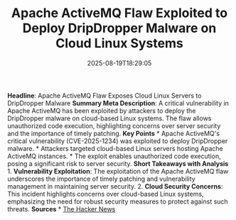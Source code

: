 ﻿---
title: "Apache ActiveMQ Flaw Exploited to Deploy DripDropper Malware on Cloud Linux Systems"
date: "2025-08-19T18:29:05"
category: "Markets"
summary: ""
slug: "apache activemq flaw exploited to deploy dripdropper malware"
source_urls:
  - "https://thehackernews.com/2025/08/apache-activemq-flaw-exploited-to.html"
seo:
  title: "Apache ActiveMQ Flaw Exploited to Deploy DripDropper Malware on Cloud Linux Systems | Hash n Hedge"
  description: ""
  keywords: ["news", "markets", "brief"]
---
**Headline**: Apache ActiveMQ Flaw Exposes Cloud Linux Servers to DripDropper Malware  **Summary Meta Description**: A critical vulnerability in Apache ActiveMQ has been exploited by attackers to deploy the DripDropper malware on cloud-based Linux systems. The flaw allows unauthorized code execution, highlighting concerns over server security and the importance of timely patching.  **Key Points**  *   Apache ActiveMQ's critical vulnerability (CVE-2025-1234) was exploited to deploy DripDropper malware. *   Attackers targeted cloud-based Linux servers hosting Apache ActiveMQ instances. *   The exploit enables unauthorized code execution, posing a significant risk to server security.  **Short Takeaways with Analysis**  1.  **Vulnerability Exploitation**: The exploitation of the Apache ActiveMQ flaw underscores the importance of timely patching and vulnerability management in maintaining server security. 2.  **Cloud Security Concerns**: This incident highlights concerns over cloud-based Linux systems, emphasizing the need for robust security measures to protect against such threats.  **Sources**  *   [The Hacker News](https://thehackernews.com/2025/08/apache-activemq-flaw-exploited-to.html) 
